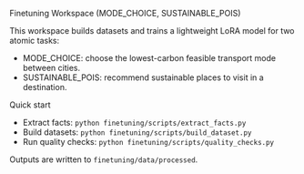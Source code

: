 Finetuning Workspace (MODE_CHOICE, SUSTAINABLE_POIS)

This workspace builds datasets and trains a lightweight LoRA model for two atomic tasks:
- MODE_CHOICE: choose the lowest-carbon feasible transport mode between cities.
- SUSTAINABLE_POIS: recommend sustainable places to visit in a destination.

Quick start
- Extract facts: `python finetuning/scripts/extract_facts.py`
- Build datasets: `python finetuning/scripts/build_dataset.py`
- Run quality checks: `python finetuning/scripts/quality_checks.py`

Outputs are written to `finetuning/data/processed`.


